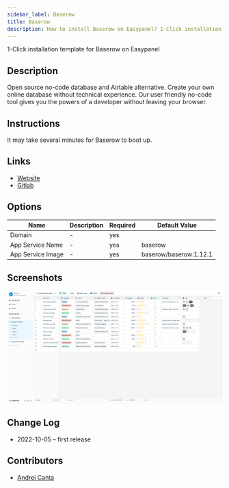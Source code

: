 ```yaml
---
sidebar_label: Baserow
title: Baserow
description: How to install Baserow on Easypanel? 1-Click installation template for Baserow on Easypanel
---
```


<!-- generated -->

1-Click installation template for Baserow on Easypanel

## Description

Open source no-code database and Airtable alternative. Create your own online database without technical experience. Our user friendly no-code tool gives you the powers of a developer without leaving your browser.

## Instructions

It may take several minutes for Baserow to boot up.

## Links

- [Website](https://baserow.io/)
- [Gitlab](https://gitlab.com/bramw/baserow)

## Options

Name | Description | Required | Default Value
-|-|-|-
Domain | - | yes | 
App Service Name | - | yes | baserow
App Service Image | - | yes | baserow/baserow:1.12.1

## Screenshots

![Baserow Screenshot](./assets/screenshot.png)

## Change Log

- 2022-10-05 – first release

## Contributors

- [Andrei Canta](https://github.com/deiucanta)
